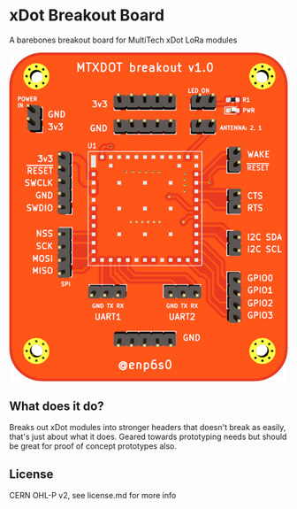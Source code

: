 # xDot Breakout Board
A barebones breakout board for MultiTech xDot LoRa modules

![board](https://raw.githubusercontent.com/enp6s0/XdotBreakout/main/resources/boardv1.png)

## What does it do?
Breaks out xDot modules into stronger headers that doesn't break as easily, that's just about what it does. Geared towards prototyping needs but should be great for proof of concept prototypes also.

## License
CERN OHL-P v2, see license.md for more info
